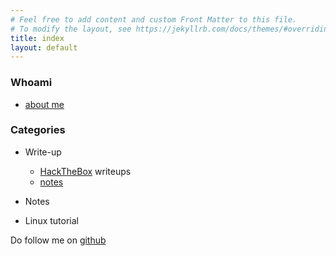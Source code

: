 ```yaml
---
# Feel free to add content and custom Front Matter to this file.
# To modify the layout, see https://jekyllrb.com/docs/themes/#overriding-theme-defaults
title: index
layout: default
---
```

### Whoami
- [about me](whoami)

### Categories
- Write-up
  - [HackTheBox](/_post/write-up/postman) writeups
  - [notes](/faisal/notes)
  
- Notes

- Linux tutorial

Do follow me on [github](https://github.com/faisalfs10x)
